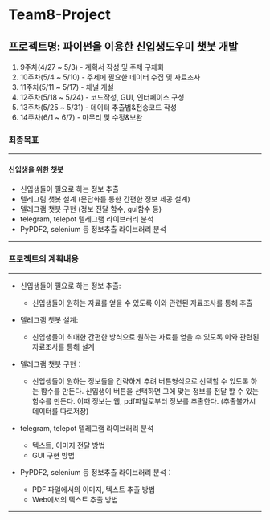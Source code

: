 # Team8-Project

## 프로젝트명: 파이썬을 이용한 신입생도우미 챗봇 개발

1. 9주차(4/27 ~ 5/3) - 계획서 작성 및 주제 구체화
2. 10주차(5/4 ~ 5/10) - 주제에 필요한 데이터 수집 및 자료조사
3. 11주차(5/11 ~ 5/17) - 채널 개설
4. 12주차(5/18 ~ 5/24) - 코드작성, GUI, 인터페이스 구성
5. 13주차(5/25 ~ 5/31) - 데이터 추출법&전송코드 작성
6. 14주차(6/1 ~ 6/7) - 마무리 및 수정&보완

### 최종목표

---

#### 신입생을 위한 챗봇

- 신입생들이 필요로 하는 정보 추출
- 텔레그림 챗봇 설계 (문답화를 통한 간편한 정보 제공 설계)
- 텔레그램 챗봇 구현 (정보 전달 함수, gui함수 등)
- telegram, telepot 텔레그램 라이브러리 분석
- PyPDF2, selenium 등 정보추출 라이브러리 분석

---

### 프로젝트의 계획내용

---

- 신입생들이 필요로 하는 정보 추출:

  - 신입생들이 원하는 자료를 얻을 수 있도록 이와 관련된 자료조사를 통해 추출

- 텔레그램 챗봇 설계:

  - 신입생들이 최대한 간편한 방식으로 원하는 자료를 얻을 수 있도록 이와 관련된 자료조사를 통해 설계

- 텔레그램 챗봇 구현：

  - 신입생들이 원하는 정보들을 간략하게 추려 버튼형식으로 선택할 수 있도록 하는 함수를 만든다. 신입생이 버튼을 선택하면 그에 맞는 정보를 전달 할 수 있는 함수를 만든다. 이때 정보는 웹, pdf파일로부터 정보를 추출한다. (추출불가시 데이터를 따로저장)

- telegram, telepot 텔레그램 라이브러리 분석

  - 텍스트, 이미지 전달 방법
  - GUI 구현 방법

- PyPDF2, selenium 등 정보추출 라이브러리 분석：
  - PDF 파일에서의 이미지, 텍스트 추출 방법
  - Web에서의 텍스트 추출 방법

---
